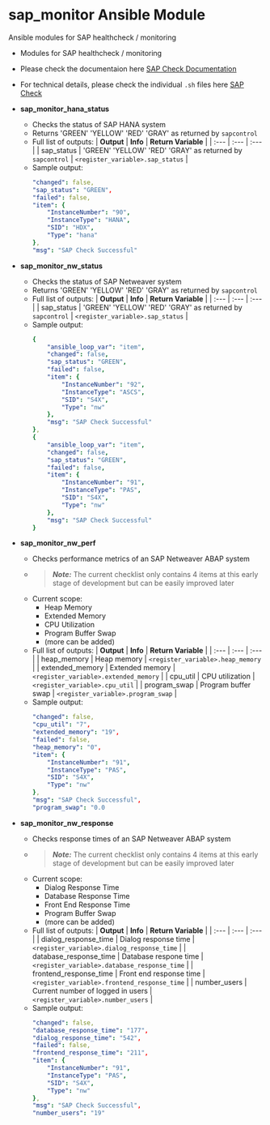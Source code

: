 # sap_monitor Ansible Module

Ansible modules for SAP healthcheck / monitoring

- Modules for SAP healthcheck / monitoring
- Please check the documentaion here [SAP Check Documentation](/docs/sap_monitor)
- For technical details, please check the individual `.sh` files here [SAP Check](/plugins/modules)


- **sap_monitor_hana_status**
    - Checks the status of SAP HANA system
    - Returns 'GREEN' 'YELLOW' 'RED' 'GRAY' as returned by `sapcontrol`
    - Full list of outputs:
        | **Output**            | **Info**                                                  | **Return Variable**                 |
        | :---                  | :---                                                      | :---                                |
        | sap_status            | 'GREEN' 'YELLOW' 'RED' 'GRAY' as returned by `sapcontrol` | `<register_variable>.sap_status`    |
    - Sample output:
        ```yaml
        "changed": false,
        "sap_status": "GREEN",
        "failed": false,
        "item": {
            "InstanceNumber": "90",
            "InstanceType": "HANA",
            "SID": "HDX",
            "Type": "hana"
        },
        "msg": "SAP Check Successful"
        ```

- **sap_monitor_nw_status**
    - Checks the status of SAP Netweaver system
    - Returns 'GREEN' 'YELLOW' 'RED' 'GRAY' as returned by `sapcontrol`
    - Full list of outputs:
        | **Output**            | **Info**                                                  | **Return Variable**                 |
        | :---                  | :---                                                      | :---                                |
        | sap_status            | 'GREEN' 'YELLOW' 'RED' 'GRAY' as returned by `sapcontrol` | `<register_variable>.sap_status`    |
    - Sample output:
        ```yaml
        {
            "ansible_loop_var": "item",
            "changed": false,
            "sap_status": "GREEN",
            "failed": false,
            "item": {
                "InstanceNumber": "92",
                "InstanceType": "ASCS",
                "SID": "S4X",
                "Type": "nw"
            },
            "msg": "SAP Check Successful"
        },
        {
            "ansible_loop_var": "item",
            "changed": false,
            "sap_status": "GREEN",
            "failed": false,
            "item": {
                "InstanceNumber": "91",
                "InstanceType": "PAS",
                "SID": "S4X",
                "Type": "nw"
            },
            "msg": "SAP Check Successful"
        }
        ```


- **sap_monitor_nw_perf**
    - Checks performance metrics of an SAP Netweaver ABAP system
    - > **_Note:_**  The current checklist only contains 4 items at this early stage of development but can be easily improved later
    - Current scope:
        - Heap Memory
        - Extended Memory
        - CPU Utilization
        - Program Buffer Swap
        - (more can be added)
    - Full list of outputs:
        | **Output**            | **Info**                          | **Return Variable**                       |
        | :---                  | :---                              | :---                                      |
        | heap_memory           | Heap memory                       | `<register_variable>.heap_memory`         |
        | extended_memory       | Extended memory                   | `<register_variable>.extended_memory`     |
        | cpu_util              | CPU utilization                   | `<register_variable>.cpu_util`            |
        | program_swap          | Program buffer swap               | `<register_variable>.program_swap`        |
    - Sample output:
        ```yaml
        "changed": false,
        "cpu_util": "7",
        "extended_memory": "19",
        "failed": false,
        "heap_memory": "0",
        "item": {
            "InstanceNumber": "91",
            "InstanceType": "PAS",
            "SID": "S4X",
            "Type": "nw"
        },
        "msg": "SAP Check Successful",
        "program_swap": "0.0
        ```

- **sap_monitor_nw_response**
    - Checks response times of an SAP Netweaver ABAP system
    - > **_Note:_**  The current checklist only contains 4 items at this early stage of development but can be easily improved later
    - Current scope:
        - Dialog Response Time
        - Database Response Time
        - Front End Response Time
        - Program Buffer Swap
        - (more can be added)
    - Full list of outputs:
        | **Output**                | **Info**                              | **Return Variable**                           |
        | :---                      | :---                                  | :---                                          |
        | dialog_response_time      | Dialog response time                  | `<register_variable>.dialog_response_time`    |
        | database_response_time    | Database respone time                 | `<register_variable>.database_response_time`  |
        | frontend_response_time    | Front end response time               | `<register_variable>.frontend_response_time`  |
        | number_users              | Current number of logged in users     | `<register_variable>.number_users`            |
    - Sample output:
        ```yaml
        "changed": false,
        "database_response_time": "177",
        "dialog_response_time": "542",
        "failed": false,
        "frontend_response_time": "211",
        "item": {
            "InstanceNumber": "91",
            "InstanceType": "PAS",
            "SID": "S4X",
            "Type": "nw"
        },
        "msg": "SAP Check Successful",
        "number_users": "19"
       ```
